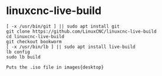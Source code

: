 # linuxcnc-live-build

    [ -x /usr/bin/git ] || sudo apt install git
    git clone https://github.com/LinuxCNC/linuxcnc-live-build
    cd linuxcnc-live-build
    git checkout bookworm
    [ -x /usr/bin/lb ] || sudo apt install live-build
    lb config
    sudo lb build
    
    Puts the .iso file in images{desktop}
